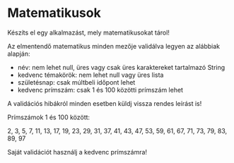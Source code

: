 # Matematikusok

Készíts el egy alkalmazást, mely matematikusokat tárol!

Az elmentendő matematikus minden mezője validálva legyen az alábbiak alapján:

- név: nem lehet null, üres vagy csak üres karaktereket tartalmazó String
- kedvenc témakörök: nem lehet null vagy üres lista
- születésnap: csak múltbeli időpont lehet
- kedvenc prímszám: csak 1 és 100 közötti prímszám lehet

A validációs hibákról minden esetben küldj vissza rendes leírást is!

Prímszámok 1 és 100 között:

2, 3, 5, 7, 11, 13, 17, 19, 23, 29, 31, 37, 41, 43, 47, 53, 59, 61, 67, 71, 73, 79, 83, 89, 97

Saját validációt használj a kedvenc prímszámra!